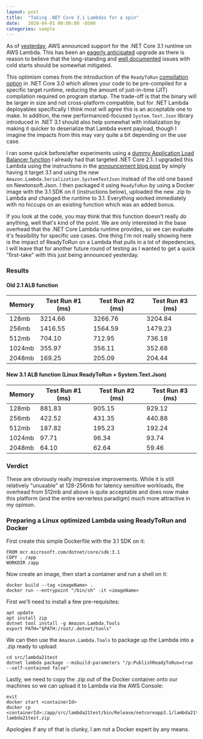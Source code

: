 ```yaml
---
layout: post
title:  "Taking .NET Core 3.1 Lambdas for a spin"
date:   2020-04-01 00:00:00 -0500
categories: sample
---
```


As of [yesterday](https://aws.amazon.com/blogs/compute/announcing-aws-lambda-supports-for-net-core-3-1/), AWS announced support for the .NET Core 3.1 runtime on AWS Lambda. This has been an [eagerly anticipated](https://github.com/aws/aws-lambda-dotnet/issues/554) upgrade as there is reason to believe that the long-standing and [well documented](https://mikhail.io/serverless/coldstarts/aws/) issues with cold starts should be somewhat mitigated.

This optimism comes from the introduction of the `ReadyToRun` [compilation option](https://docs.microsoft.com/en-us/dotnet/core/whats-new/dotnet-core-3-0#readytorun-images) in .NET Core 3.0 which allows your code to be pre-compiled for a specific target runtime, reducing the amount of just-in-time (JIT) compilation required on program startup. The trade-off is that the binary will be larger in size and not cross-platform compatible, but for .NET Lambda deployables specifically I think most will agree this is an acceptable one to make. In addition, the new performanced-focused `System.Text.Json` library introduced in .NET 3.1 should also help somewhat with initialization by making it quicker to deserialize that Lambda event payload, though I imagine the impacts from this may vary quite a bit depending on the use case.

I ran some quick before/after experiments using a [dummy Application Load Balancer function](https://github.com/vp89/lambda21test) I already had that targeted .NET Core 2.1. I upgraded this Lambda using the instructions in the [announcement blog post](https://aws.amazon.com/blogs/compute/announcing-aws-lambda-supports-for-net-core-3-1/) by simply having it target 3.1 and using the new `Amazon.Lambda.Serialization.SystemTextJson` instead of the old one based on Newtonsoft.Json. I then packaged it using `ReadyToRun` by using a Docker image with the 3.1 SDK on it (instructions below), uploaded the new .zip to Lambda and changed the runtime to 3.1. Everything worked immediately with no hiccups on an existing function which was an added bonus.

If you look at the code, you may think that this function doesn't really *do* anything, well that's kind of the point. We are only interested in the base overhead that the .NET Core Lambda runtime provides, so we can evaluate it's feasibility for specific use cases. One thing I'm not really showing here is the impact of ReadyToRun on a Lambda that pulls in a lot of depedencies, I will leave that for another future round of testing as I wanted to get a quick "first-take" with this just being announced yesterday.

### Results

#### Old 2.1 ALB function

Memory|Test Run #1 (ms)|Test Run #2 (ms)|Test Run #3 (ms)
---|---|---|---
128mb|3214.66|3266.76|3204.84
256mb|1416.55|1564.59|1479.23
512mb|704.10|712.95|736.18
1024mb|355.97|356.11|352.68
2048mb|169.25|205.09|204.44

#### New 3.1 ALB function (Linux ReadyToRun + System.Text.Json)

Memory|Test Run #1 (ms)|Test Run #2 (ms)|Test Run #3 (ms)
---|---|---|---
128mb|881.83|905.15|929.12
256mb|422.52|431.35|440.88
512mb|187.82|195.23|192.24
1024mb|97.71|96.34|93.74
2048mb|64.10|62.64|59.46

### Verdict

These are obviously really impressive improvements. While it is still relatively "unusable" at 128-256mb for latency sensitive workloads, the overhead from 512mb and above is quite acceptable and does now make this platform (and the entire serverless paradigm) much more attractive in my opinion.

### Preparing a Linux optimized Lambda using ReadyToRun and Docker

First create this simple Dockerfile with the 3.1 SDK on it:

```
FROM mcr.microsoft.com/dotnet/core/sdk:3.1
COPY . /app
WORKDIR /app
```

Now create an image, then start a container and run a shell on it:
```
docker build --tag <imageName> .
docker run --entrypoint "/bin/sh" -it <imageName>
```

First we'll need to install a few pre-requisites:
```
apt update
apt install zip
dotnet tool install -g Amazon.Lambda.Tools
export PATH="$PATH:/root/.dotnet/tools"
```
We can then use the `Amazon.Lambda.Tools` to package up the Lambda into a .zip ready to upload:
```
cd src/lambda21test
dotnet lambda package --msbuild-parameters "/p:PublishReadyToRun=true --self-contained false"
```

Lastly, we need to copy the .zip out of the Docker container onto our machines so we can upload it to Lambda via the AWS Console:
```
exit
docker start <containerId>
docker cp <containerId>:/app/src/lambda21test/bin/Release/netcoreapp3.1/lambda21test.zip lambda21test.zip
```

Apologies if any of that is clunky, I am not a Docker expert by any means.
